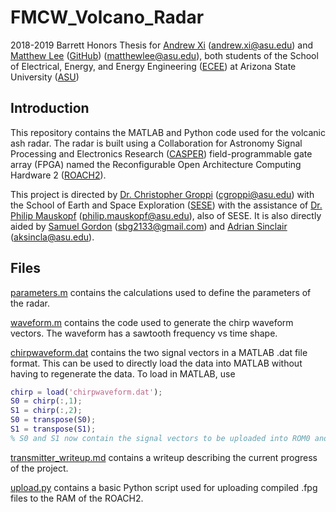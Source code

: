 # FMCW_Volcano_Radar
2018-2019 Barrett Honors Thesis for [Andrew Xi](https://isearch.asu.edu/profile/1787656) (<andrew.xi@asu.edu>) and [Matthew Lee](https://isearch.asu.edu/profile/2859444) ([GitHub](https://github.com/Thisismatt)) (<matthewlee@asu.edu>), both students of the School of Electrical, Energy, and Energy Engineering ([ECEE](https://ecee.engineering.asu.edu/)) at Arizona State University ([ASU](https://asu.edu))

## Introduction

This repository contains the MATLAB and Python code used for the volcanic ash radar. The radar is built using a
Collaboration for Astronomy Signal Processing and Electronics Research ([CASPER](https://casper.berkeley.edu/wiki/Main_Page)) field-programmable gate array
(FPGA) named the Reconfigurable Open Architecture Computing Hardware 2 ([ROACH2](https://casper.berkeley.edu/wiki/ROACH2)).

This project is directed by [Dr. Christopher Groppi](https://isearch.asu.edu/profile/1399420) (<cgroppi@asu.edu>) with the School of Earth and Space Exploration ([SESE](https://sese.asu.edu/)) with the assistance of [Dr. Philip Mauskopf](https://isearch.asu.edu/profile/1863516) (<philip.mauskopf@asu.edu>), also of SESE. It is also directly aided by [Samuel Gordon](https://isearch.asu.edu/profile/2331576) (<sbg2133@gmail.com>) and [Adrian Sinclair](https://isearch.asu.edu/profile/1536050) (<aksincla@asu.edu>).

## Files
[parameters.m](parameters.m) contains the calculations used to define the parameters of the radar.

[waveform.m](waveform.m) contains the code used to generate the chirp waveform vectors. The waveform has a sawtooth frequency vs time shape.

[chirpwaveform.dat](chirpwaveform.dat) contains the two signal vectors in a MATLAB .dat file format. This can be used to directly load the data into MATLAB without having to regenerate the data. To load in MATLAB, use

```matlab
chirp = load('chirpwaveform.dat');
S0 = chirp(:,1);
S1 = chirp(:,2);
S0 = transpose(S0);
S1 = transpose(S1);
% S0 and S1 now contain the signal vectors to be uploaded into ROM0 and ROM1, respectively
```

[transmitter_writeup.md](transmitter_writeup.md) contains a writeup describing the current progress of the project.

[upload.py](upload.py) contains a basic Python script used for uploading compiled .fpg files to the RAM of the ROACH2.
